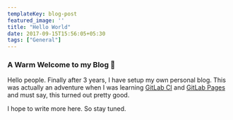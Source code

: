 ```yaml
---
templateKey: blog-post
featured_image: ''
title: "Hello World"
date: 2017-09-15T15:56:05+05:30
tags: ["General"]
---
```


### A Warm Welcome to my Blog 🤠

Hello people. Finally after 3 years, I have setup my own personal blog. This was
actually an adventure when I was learning [GitLab CI](https://about.gitlab.com/features/gitlab-ci-cd/) and [GitLab Pages](https://about.gitlab.com/features/pages/) and
must say, this turned out pretty good.

I hope to write more here. So stay tuned.
